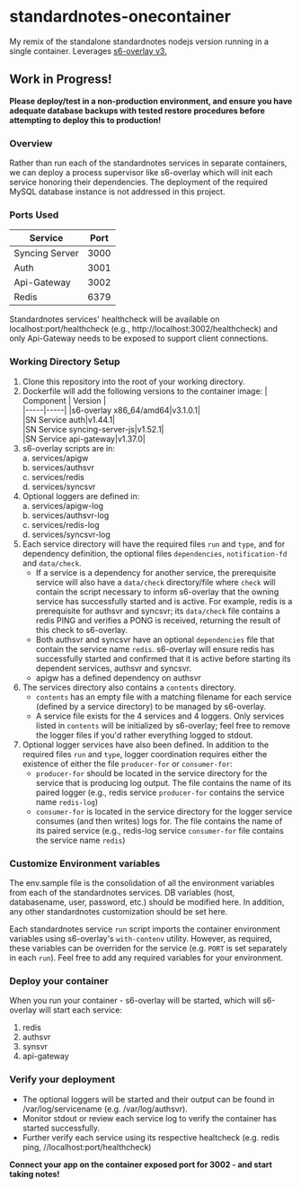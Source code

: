 # standardnotes-onecontainer
My remix of the standalone standardnotes  nodejs version running in a single container.  Leverages [s6-overlay v3.](https://github.com/just-containers/s6-overlay)

## Work in Progress!
**Please deploy/test in a non-production environment, and ensure you have adequate database backups with tested restore procedures before attempting to deploy this to production!**

### Overview
Rather than run each of the standardnotes services in separate containers, we can deploy a process supervisor like s6-overlay which will init each service honoring their dependencies.  The deployment of the required MySQL database instance is not addressed in this project.

### Ports Used  
|Service|Port|
|-----|-----|
|Syncing Server|3000|
|Auth| 3001|
|Api-Gateway|3002|
|Redis|6379|

Standardnotes services' healthcheck will be available on localhost:port/healthcheck (e.g., http://localhost:3002/healthcheck) and only Api-Gateway needs to be exposed to support client connections.

### Working Directory Setup
1. Clone this repository into the root of your working directory. 
2. Dockerfile will add the following versions to the container image: 
   | Component | Version |  
   |-----|-----|
   |s6-overlay x86_64/amd64|v3.1.0.1|    
   |SN Service auth|v1.44.1|  
   |SN Service syncing-server-js|v1.52.1|   
   |SN Service api-gateway|v1.37.0|  
3. s6-overlay scripts are in:  
   a. services/apigw  
   b. services/authsvr  
   c. services/redis  
   d. services/syncsvr  
4. Optional loggers are defined in:  
   a. services/apigw-log  
   b. services/authsvr-log  
   c. services/redis-log  
   d. services/syncsvr-log  
5. Each service directory will have the required files ``run`` and ``type``, and for dependency definition, the optional files ``dependencies``, ``notification-fd`` and ``data/check``.   
   - If a service is a dependency for another service, the prerequisite service will also have a ``data/check`` directory/file where ``check`` will contain the script necessary to inform s6-overlay that the owning service has successfully started and is active.  For example, redis is a prerequisite for authsvr and syncsvr; its ``data/check`` file contains a redis PING and verifies a PONG is received, returning the result of this check to s6-overlay.  
   - Both authsvr and syncsvr have an optional ``dependencies`` file that contain the service name ``redis``.  s6-overlay will ensure redis has successfully started and confirmed that it is active before starting its dependent services, authsvr and syncsvr.
   - apigw has a defined dependency on authsvr
7. The services directory also contains a ``contents`` directory. 
   - ``contents`` has an empty file with a matching filename for each service (defined by a service directory) to be managed by s6-overlay.  
   - A service file exists for the 4 services and 4 loggers.  Only services listed in ``contents`` will be initialized by s6-overlay; feel free to remove the logger files if you'd rather everything logged to stdout.
9. Optional logger services have also been defined.  In addition to the required files ``run`` and ``type``, logger coordination requires either the existence of either the file ``producer-for`` or ``consumer-for``:
   - ``producer-for`` should be located in the service directory for the service that is producing log output.  The file contains the name of its paired logger (e.g., redis service ``producer-for`` contains the service name ``redis-log``)
   - ``consumer-for`` is located in the service directory for the logger service consumes (and then writes) logs for.  The file contains the name of its paired service (e.g., redis-log service ``consumer-for`` file contains the service name ``redis``)  


### Customize Environment variables
The env.sample file is the consolidation of all the environment variables from each of the standardnotes services.  DB variables (host, databasename, user, password, etc.) should be modified here.  In addition, any other standardnotes customization should be set here.    

Each standardnotes service ``run`` script imports the container environment variables using s6-overlay's ``with-contenv`` utility.  However, as required, these variables can be overriden for the service (e.g. ``PORT`` is set separately in each ``run``).  Feel free to add any required variables for your environment.

### Deploy your container
When you run your container - s6-overlay will be started, which will s6-overlay will start each service:
   1. redis
   2. authsvr
   3. synsvr
   4. api-gateway  

### Verify your deployment
- The optional loggers will be started and their output can be found in /var/log/servicename (e.g. /var/log/authsvr).
- Monitor stdout or review each service log to verify the container has started successfully.   
- Further verify each service using its respective healtcheck (e.g. redis ping, //localhost:port/healthcheck) 

**Connect your app on the container exposed port for 3002 - and start taking notes!**
